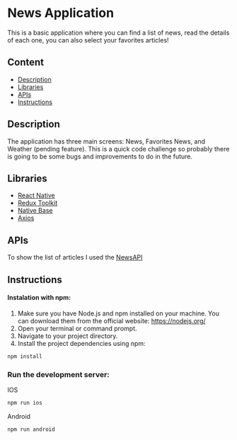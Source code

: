 # News Application

This is a basic application where you can find a list of news, read the details of each one, you can also select your favorites articles!

## Content

- [Description](#description)
- [Libraries](#libreries)
- [APIs](#apis)
- [Instructions](#instructions)

## Description

The application has three main screens: News, Favorites News, and Weather (pending feature). This is a  quick code challenge so probably there is going to be some bugs and improvements to do in the future.

## Libraries

- [React Native](https://reactnative.dev/)
- [Redux Toolkit](https://redux-toolkit.js.org/)
- [Native Base](https://docs.nativebase.io/?utm_source=HomePage&utm_medium=header&utm_campaign=NativeBase_3)
- [Axios](https://axios-http.com/)

## APIs

To show the list of articles I used the [NewsAPI](https://newsapi.org/)

## Instructions

#### Instalation with npm:
1. Make sure you have Node.js and npm installed on your machine. You can download them from the official website: https://nodejs.org/
2. Open your terminal or command prompt.
3. Navigate to your project directory.
4. Install the project dependencies using npm:


```bash
npm install
```

### Run the development server:


IOS

```bash
npm run ios
```

Android

```bash
npm run android
```

